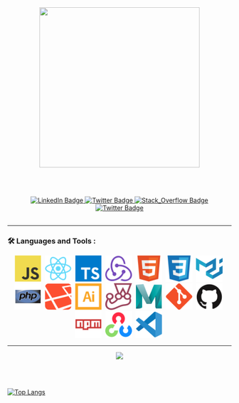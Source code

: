 
<div align="center">
  <img src="https://media.giphy.com/media/fBq4IBhQkC69ancGiJ/giphy.gif" width="360" height="360"/>
</div>  

<br/><br/>  

<div id="header" align="center">
  
  <div id="badges">
  <a href="https://www.linkedin.com/in/kamran-kamranifard/">
    <img src="https://img.shields.io/badge/LinkedIn-blue?style=for-the-badge&logo=linkedin&logoColor=white" alt="LinkedIn Badge"/>
  </a>
  <a href="https://twitter.com/kamrankamrani73">
    <img src="https://img.shields.io/badge/Twitter-blue?style=for-the-badge&logo=twitter&logoColor=white" alt="Twitter Badge"/>
  </a>
  <a href="https://stackoverflow.com/users/9136566/kamrankamranifard">
    <img src="https://img.shields.io/badge/Stack_Overflow-FE7A16?style=for-the-badge&logo=stack-overflow&logoColor=white" alt="Stack_Overflow Badge"/>
  </a>
  <a href="mailto:k.kamranifard@gmail.com">
    <img src="https://img.shields.io/badge/Gmail-D14836?style=for-the-badge&logo=gmail&logoColor=white" alt="Twitter Badge"/>
  </a>
</div>
  
<img src="https://komarev.com/ghpvc/?username=kamrankamrani&style=flat-square&color=blue" alt=""/>
  
</div>

---  
### :hammer_and_wrench: Languages and Tools :  

<div align="center">
  <img src="https://github.com/devicons/devicon/blob/master/icons/javascript/javascript-original.svg" title="Js" alt="Js" width="60" height="60"/>&nbsp;
  <img src="https://github.com/devicons/devicon/blob/master/icons/react/react-original.svg" title="react" alt="react" width="60" height="60"/>&nbsp;
  <img src="https://github.com/devicons/devicon/blob/master/icons/typescript/typescript-original.svg" title="ts" alt="ts" width="60" height="60"/>&nbsp;
  <img src="https://github.com/devicons/devicon/blob/master/icons/redux/redux-original.svg" title="redux" alt="redux" width="60" height="60"/>&nbsp;
  <img src="https://github.com/devicons/devicon/blob/master/icons/html5/html5-original.svg" title="Html5" alt="Html5" width="60" height="60"/>&nbsp;
  <img src="https://github.com/devicons/devicon/blob/master/icons/css3/css3-original.svg" title="CSS3" alt="CSS3" width="60" height="60"/>&nbsp;
  <img src="https://github.com/devicons/devicon/blob/master/icons/materialui/materialui-original.svg" title="Material UI" alt="Material UI" width="60" height="60"/>&nbsp;
  <img src="https://github.com/devicons/devicon/blob/master/icons/php/php-original.svg" title="php" alt="php" width="60" height="60"/>&nbsp;
  <img src="https://github.com/devicons/devicon/blob/master/icons/laravel/laravel-plain.svg" title="Laravel" alt="Laravel" width="60" height="60"/>&nbsp;
  <img src="https://github.com/devicons/devicon/blob/master/icons/illustrator/illustrator-line.svg" title="Illustrator" alt="Illustrator" width="60" height="60"/>&nbsp;
  <img src="https://github.com/devicons/devicon/blob/master/icons/jest/jest-plain.svg" title="Jest" alt="Jest" width="60" height="60"/>&nbsp;
  <img src="https://github.com/devicons/devicon/blob/master/icons/maya/maya-original.svg"  title="Maya" alt="Maya" width="60" height="60"/>&nbsp;
  <img src="https://github.com/devicons/devicon/blob/master/icons/git/git-original.svg" title="Git" alt="Git" width="60" height="60"/>&nbsp;
  <img src="https://github.com/devicons/devicon/blob/master/icons/github/github-original.svg" title="Github" alt="Github" width="60" height="60"/>&nbsp;
  <img src="https://github.com/devicons/devicon/blob/master/icons/npm/npm-original-wordmark.svg" title="npm"  alt="npm" width="60" height="60"/>&nbsp;
  <img src="https://github.com/devicons/devicon/blob/master/icons/opencv/opencv-original.svg" title="Opencv"  alt="Opencv" width="60" height="60"/>&nbsp;
  <img src="https://github.com/devicons/devicon/blob/master/icons/vscode/vscode-original.svg" title="vscode" alt="vscode" width="60" height="60"/>&nbsp;
</div>

---    

<div id="stats" align="center">
	<img src="http://github-readme-streak-stats.herokuapp.com?user=kamrankamrani&theme=dark&background=212121" />
</div> 

<br/><br/> 

[![Top Langs](https://github-readme-stats.vercel.app/api/top-langs/?username=kamrankamrani)](https://github.com/kamrankamrani/github-readme-stats)

